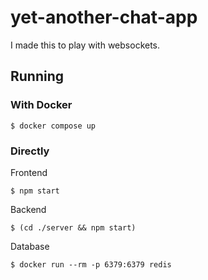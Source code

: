 # yet-another-chat-app
I made this to play with websockets.

## Running

### With Docker

`$ docker compose up`

### Directly

Frontend

`$ npm start`

Backend

`$ (cd ./server && npm start)`

Database

`$ docker run --rm -p 6379:6379 redis`